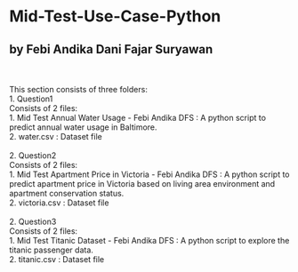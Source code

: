 # Mid-Test-Use-Case-Python
## by Febi Andika Dani Fajar Suryawan
<br>
<br>
This section consists of three folders:
<br>
1. Question1
<br>
Consists of 2 files:
<br>
1. Mid Test Annual Water Usage - Febi Andika DFS : A python script to predict annual water usage in Baltimore.
<br>
2. water.csv : Dataset file
<br>
<br>
2. Question2
<br>
Consists of 2 files:
<br>
1. Mid Test Apartment Price in Victoria - Febi Andika DFS : A python script to predict apartment price in Victoria based on living
area environment and apartment conservation status.
<br>
2. victoria.csv : Dataset file
<br>
<br>
2. Question3
<br>
Consists of 2 files:
<br>
1. Mid Test Titanic Dataset - Febi Andika DFS : A python script to explore the titanic passenger data.
<br>
2. titanic.csv : Dataset file
